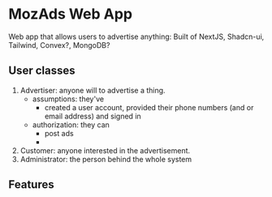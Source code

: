 # MozAds Web App
Web app that allows users to advertise anything:
Built of NextJS, Shadcn-ui, Tailwind, Convex?, MongoDB?

## User classes
1. Advertiser: anyone will to advertise a thing.
    - assumptions: they've
        - created a user account, provided their phone numbers (and or email address) and signed in
    - authorization: they can
        - post ads
        - 
2. Customer: anyone interested in the advertisement.
3. Administrator: the person behind the whole system

## Features

